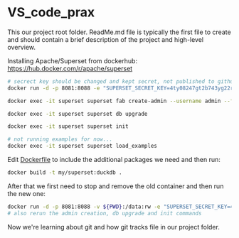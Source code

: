 # VS_code_prax

This our project root folder. ReadMe.md file is typically the first file to create and should contain a brief description of the project and high-level overview.

Installing Apache/Superset from dockerhub: https://hub.docker.com/r/apache/superset
```bash
# secrect key should be changed and kept secret, not published to github :)
docker run -d -p 8081:8088 -e "SUPERSET_SECRET_KEY=4ty08247gt2b743yg22r3g245uy" --name superset apache/superset:master-py310-arm

docker exec -it superset superset fab create-admin --username admin --firstname Admin --lastname Superset --email admin@example.com --password admin

docker exec -it superset superset db upgrade

docker exec -it superset superset init

# not running examples for now...
docker exec -it superset superset load_examples
```

Edit [Dockerfile](Dockerfile) to include the additional packages we need and then run:
```bash
docker build -t my/superset:duckdb .
```

After that we first need to stop and remove the old container and then run the new one:
```bash
docker run -d -p 8081:8088 -v ${PWD}:/data:rw -e "SUPERSET_SECRET_KEY=4ty08247gt2b743yg22r3g245uy" --name superset my/superset:duckdb
# also rerun the admin creation, db upgrade and init commands
```

Now we're learning about git and how git tracks file in our project folder.